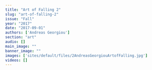 ```yaml
---
title: "Art of Falling 2"
slug: "art-of-falling-2"
issue: "Fall"
year: "2017"
date: "2017-09-01"
authors: ['Andreas Georgiou']
section: "art"
audio: []
main_image: ""
banner_image: ""
images: ['sites/default/files/2AndreasGeorgiouArtofFalling.jpg']
videos: []
---
```

